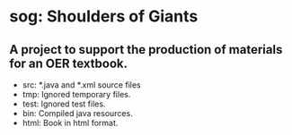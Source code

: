 # sog: Shoulders of Giants
## A project to support the production of materials for an OER textbook.

+ src: *.java and *.xml source files
+ tmp: Ignored temporary files.
+ test: Ignored test files.
+ bin: Compiled java resources. 
+ html: Book in html format.
